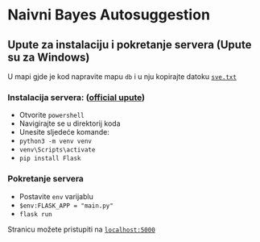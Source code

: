 # Naivni Bayes Autosuggestion

## Upute za instalaciju i pokretanje servera (Upute su za Windows)

U mapi gjde je kod napravite mapu `db` i u nju kopirajte datoku [`sve.txt`](https://drive.google.com/drive/folders/1LyybpbRay9vZbFnQcUquUdj3WblDglmV)

### Instalacija servera: ([official upute](https://flask.palletsprojects.com/en/1.1.x/installation/))
- Otvorite `powershell`
- Navigirajte se u direktorij koda
- Unesite sljedeće komande:
- `python3 -m venv venv`
- `venv\Scripts\activate`
- `pip install Flask`

### Pokretanje servera
- Postavite `env` varijablu
- `$env:FLASK_APP = "main.py"`
- `flask run`

Stranicu možete pristupiti na [`localhost:5000`](http://localhost:5000)

 
